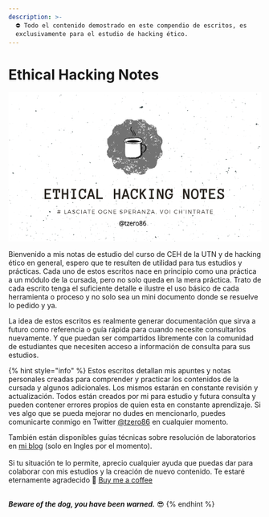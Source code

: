 ```yaml
---
description: >-
  ⛔ Todo el contenido demostrado en este compendio de escritos, es
  exclusivamente para el estudio de hacking ético.
---
```


# Ethical Hacking Notes



![](<.gitbook/assets/Grunge Water Mechanic Tool Business Card.png>)

Bienvenido a mis notas de estudio del curso de CEH de la UTN y de hacking ético en general, espero que te resulten de utilidad para tus estudios y prácticas. Cada uno de estos escritos nace en principio como una práctica a un módulo de la cursada, pero no solo queda en la mera práctica. Trato de  cada escrito tenga el suficiente detalle e ilustre el uso básico de cada herramienta o proceso y no solo sea un mini documento donde se resuelve lo pedido y ya.&#x20;

La idea de estos escritos es realmente generar documentación que sirva a futuro como referencia o guía rápida para cuando necesite consultarlos nuevamente. Y que puedan ser compartidos libremente con la comunidad de estudiantes que necesiten acceso a información de consulta para sus estudios.&#x20;

{% hint style="info" %}
Estos escritos detallan mis apuntes y notas personales creadas para comprender y practicar los contenidos de la cursada y algunos adicionales. Los mismos estarán en constante revisión y actualización. Todos están creados por mi para estudio y futura consulta y pueden contener errores propios de quien esta en constante aprendizaje. Si ves algo que se pueda mejorar no dudes en mencionarlo, puedes comunicarte conmigo en Twitter [@tzero86](https://twitter.com/Tzero86) en cualquier momento.

También están disponibles guías técnicas sobre resolución de laboratorios en [mi blog](https://tzero86.xyz/) (solo en Ingles por el momento).\
\
Si tu situación te lo permite, aprecio cualquier ayuda que puedas dar para colaborar con mis estudios y la creación de nuevo contenido. Te estaré eternamente agradecido 💚  <a href="https://buymeacoffee.com/tzero86" class="button primary" data-icon="mug-hot">Buy me a coffee</a>

\
_**Beware of the dog, you have been warned.**_ 😎
{% endhint %}

